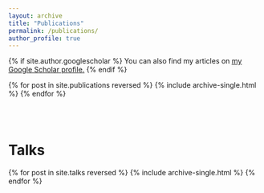 ```yaml
---
layout: archive
title: "Publications"
permalink: /publications/
author_profile: true
---
```


{% if site.author.googlescholar %}
  You can also find my articles on <u><a href="{{site.author.googlescholar}}">my Google Scholar profile</a>.</u>
{% endif %}

{% for post in site.publications reversed %}
  {% include archive-single.html %}
{% endfor %}

<br><br>

# Talks
{% for post in site.talks reversed %}
  {% include archive-single.html %}
{% endfor %}